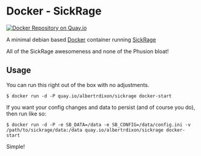 # Docker - SickRage

[![Docker Repository on Quay.io](https://quay.io/repository/albertrdixon/sickrage/status "Docker Repository on Quay.io")](https://quay.io/repository/albertrdixon/sickrage)

A minimal debian based [Docker](http://www.docker.com) container running [SickRage](https://github.com/SiCKRAGETV/SickRage)

All of the SickRage awesomeness and none of the Phusion bloat!

## Usage

You can run this right out of the box with no adjustments.

```
$ docker run -d -P quay.io/albertrdixon/sickrage docker-start
```

If you want your config changes and data to persist (and of course you do), then run like so:

```
$ docker run -d -P -e SB_DATA=/data -e SB_CONFIG=/data/config.ini -v /path/to/sickrage/data:/data quay.io/albertrdixon/sickrage docker-start
```

Simple!
